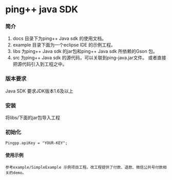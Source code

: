 ping++ java SDK
============

### 简介
 1. docs 目录下为ping++ Java sdk 的使用文档。
 1. example 目录下面为一个eclipse IDE 的示例工程。
 1. libs 为ping++ Java sdk 的jar包和ping++ Java sdk 所依赖的Gson 包。
 1. src  为ping++ Java sdk 的源代码，可以关联到ping-java.jar文件。 或者直接把源代码引入到工程之中。


### 版本要求

Java SDK 要求JDK版本1.6及以上
  
### 安装

将libs/下面的jar包导入工程

### 初始化

    Pingpp.apiKey = "YOUR-KEY"; 
    
#### 使用示例
    
    参考example/SimpleExample 示例项目工程。改工程提供了付款、退款、微信公共号付款相关的demo。
    




